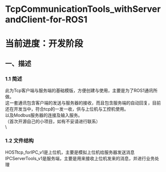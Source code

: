 # TcpCommunicationTools_withServerandClient-for-ROS1
# 当前进度：开发阶段

## 一、描述
### 1.1 简述 
此为Tcp客户端与服务端的基础模版，方便创建与使用，主要是为了ROS1通讯所做。\
这一套通讯包含客户端的发送与服务器的接收，而且包含服务端的自动回复，目前还在开发当中，符合tcp的一发一收，供与上位机与工控机使用。\
以及Modbus服务器的连接及输入服务。\
（首次开源自己的小项目，如有不妥请进行联系）\
 \
### 1.2 文件结构
HOSTtcp_forIPC_v1是上位机，主要是模拟上位机给服务器发送消息 \
IPCServerTools_v1是服务端，主要是用来接收上位机发来的消息，并进行业务处理




